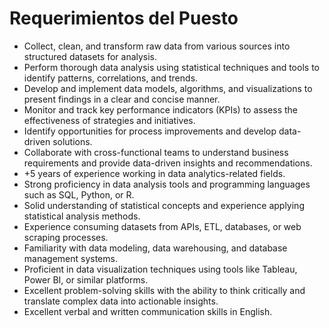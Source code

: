 # Requerimientos del Puesto

- Collect, clean, and transform raw data from various sources into structured datasets for analysis.
- Perform thorough data analysis using statistical techniques and tools to identify patterns, correlations, and trends.
- Develop and implement data models, algorithms, and visualizations to present findings in a clear and concise manner.
- Monitor and track key performance indicators (KPIs) to assess the effectiveness of strategies and initiatives.
- Identify opportunities for process improvements and develop data-driven solutions.
- Collaborate with cross-functional teams to understand business requirements and provide data-driven insights and recommendations.
- +5 years of experience working in data analytics-related fields.
- Strong proficiency in data analysis tools and programming languages such as SQL, Python, or R.
- Solid understanding of statistical concepts and experience applying statistical analysis methods.
- Experience consuming datasets from APIs, ETL, databases, or web scraping processes.
- Familiarity with data modeling, data warehousing, and database management systems.
- Proficient in data visualization techniques using tools like Tableau, Power BI, or similar platforms.
- Excellent problem-solving skills with the ability to think critically and translate complex data into actionable insights.
- Excellent verbal and written communication skills in English.
